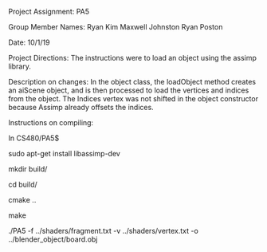 Project Assignment: PA5

Group Member Names:
  Ryan Kim
  Maxwell Johnston
  Ryan Poston

Date: 10/1/19

Project Directions: The instructions were to load an object using the assimp library.

Description on changes:
  In the object class, the loadObject method creates an aiScene object, and is then processed to load the vertices and indices from the object. The Indices vertex was not shifted in the object constructor because Assimp already offsets the indices.


Instructions on compiling:

In CS480/PA5$

  sudo apt-get install libassimp-dev

  mkdir build/

  cd build/

  cmake ..

  make

  ./PA5 -f ../shaders/fragment.txt -v ../shaders/vertex.txt -o ../blender_object/board.obj
